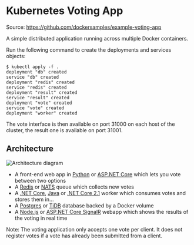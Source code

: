 
# Kubernetes Voting App
Source: https://github.com/dockersamples/example-voting-app

A simple distributed application running across multiple Docker containers.

Run the following command to create the deployments and services objects:

```
$ kubectl apply -f .
deployment "db" created
service "db" created
deployment "redis" created
service "redis" created
deployment "result" created
service "result" created
deployment "vote" created
service "vote" created
deployment "worker" created
```

The vote interface is then available on port 31000 on each host of the cluster, the result one is available on port 31001.

## Architecture


![Architecture diagram](https://raw.githubusercontent.com/dockersamples/example-voting-app/master/architecture.png)



* A front-end web app in [Python](https://github.com/dockersamples/example-voting-app/blob/master/vote) or [ASP.NET Core](https://github.com/dockersamples/example-voting-app/blob/master/vote/dotnet) which lets you vote between two options
* A [Redis](https://hub.docker.com/_/redis/) or [NATS](https://hub.docker.com/_/nats/) queue which collects new votes
* A [.NET Core](https://github.com/dockersamples/example-voting-app/blob/master/worker/src/Worker), [Java](/worker/src/main) or [.NET Core 2.1](https://github.com/dockersamples/example-voting-app/blob/master/worker/dotnet) worker which consumes votes and stores them in…
* A [Postgres](https://hub.docker.com/_/postgres/) or [TiDB](https://hub.docker.com/r/dockersamples/tidb/tags/) database backed by a Docker volume
* A [Node.js](https://github.com/dockersamples/example-voting-app/blob/master/result) or [ASP.NET Core SignalR](https://github.com/dockersamples/example-voting-app/blob/master/result/dotnet) webapp which shows the results of the voting in real time

Note: The voting application only accepts one vote per client. It does not register votes if a vote has already been submitted from a client.